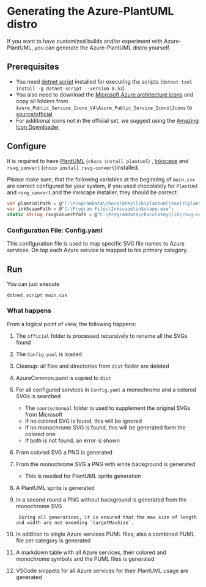 # Generating the Azure-PlantUML distro

If you want to have customized builds and/or experiment with Azure-PlantUML, you can generate the Azure-PlantUML distro yourself.

## Prerequisites

* You need [dotnet script](https://github.com/filipw/dotnet-script) installed for executing the scripts (`dotnet tool install -g dotnet-script --version 0.53`)
* You also need to download the [Microsoft Azure architecture icons](https://docs.microsoft.com/en-us/azure/architecture/icons/) and copy all folders from `Azure_Public_Service_Icons_V4\Azure_Public_Service_Icons\Icons` to [source/official](../source/official)
* For additional icons not in the official set, we suggest using the [Amazing Icon Downloader](https://chrome.google.com/webstore/detail/amazing-icon-downloader/kllljifcjfleikiipbkdcgllbllahaob/)

## Configure

It is required to have [PlantUML](https://https://plantuml.com/) (`choco install plantuml`) , [Inkscape](https://inkscape.org/) and `rsvg_convert` (`choco install rsvg-convert`)installed.

Please make sure, that the following variables at the beginning of `main.csx` are correct configured for your system, if you used chocolately for `PlantUml` and `rsvg_convert` and the inkscape installer, they should be correct:

```csharp
var plantUmlPath = @"C:\ProgramData\chocolatey\lib\plantuml\tools\plantuml.jar";
var inkScapePath = @"C:\Program Files\Inkscape\inkscape.exe";
static string rsvgConvertPath = @"C:\ProgramData\chocolatey\lib\rsvg-convert\tools\rsvg-convert.exe";
```

### Configuration File: Config.yaml

This configuration file is used to map specific SVG file names to Azure services.
On top each Azure service is mapped to his primary category.

## Run

You can just execute

```text
dotnet script main.csx
```

### What happens

From a logical point of view, the following happens:

1. The `official` folder is processed recursively to rename all the SVGs found
1. The `Config.yaml` is loaded
1. Cleanup: all files and directories from `dist` folder are deleted
1. AzureCommon.puml is copied to `dist`
1. For all configured services in `Config.yaml` a monochrome and a colored SVGs is searched
    * The `source/manual` folder is used to supplement the original SVGs from Microsoft
    * If no colored SVG is found, this will be ignored
    * If no monochrome SVG is found, this will be generated form the colored one
    * If both is not found, an error is shown
1. From colored SVG a PNG is generated
1. From the monochrome SVG a PNG with white background is generated
    * This is needed for PlantUML sprite generation
1. A PlantUML sprite is generated
1. In a second round a PNG without background is generated from the monochrome SVG

        During all generations, it is ensured that the max size of length and width are not exeeding `targetMaxSize`.

1. In addition to single Azure services PUML files, also a combined PUML file per category is generated
1. A markdown table with all Azure services, their colored and monochrome symbols and the PUML files is generated
1. VSCode snippets for all Azure services for their PlantUML usage are generated